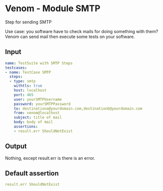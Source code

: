 # Venom - Module SMTP

Step for sending SMTP

Use case: you software have to check mails for doing something with them?
Venom can send mail then execute some tests on your software.

## Input

```yaml
name: TestSuite with SMTP Steps
testcases:
- name: TestCase SMTP
  steps:
  - type: smtp
    withtls: true
    host: localhost
    port: 465
    user: yourSMTPUsername
    password: yourSMTPPassword
    to: destinationa@yourdomain.com,destinationb@yourdomain.com
    from: venom@localhost
    subject: title of mail
    body: body of mail
    assertions:
    - result.err ShouldNotExist
```

## Output

Nothing, except result.err is there is an error.

## Default assertion

```yaml
result.err ShouldNotExist
```
